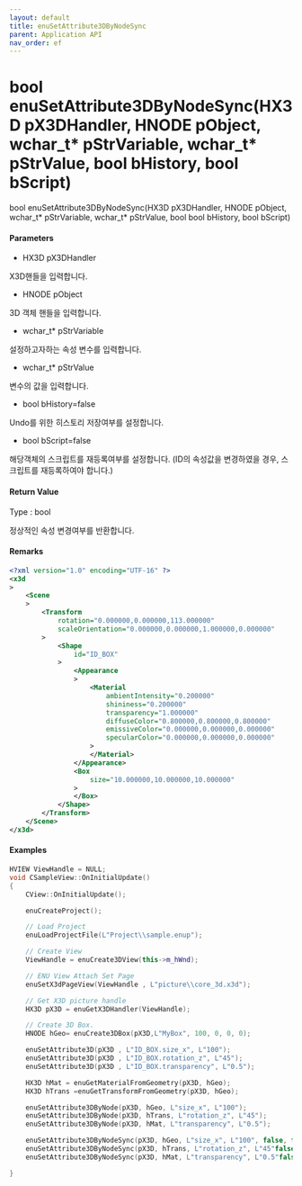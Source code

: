 ```yaml
---
layout: default
title: enuSetAttribute3DByNodeSync
parent: Application API
nav_order: ef
---
```

# bool enuSetAttribute3DByNodeSync\(HX3D pX3DHandler, HNODE pObject, wchar\_t\* pStrVariable, wchar\_t\* pStrValue, bool bHistory, bool bScript\)

bool enuSetAttribute3DByNodeSync\(HX3D pX3DHandler, HNODE pObject, wchar\_t\* pStrVariable, wchar\_t\* pStrValue, bool bool bHistory, bool bScript\)

#### Parameters

* HX3D pX3DHandler

X3D핸들을 입력합니다.

* HNODE pObject

3D 객체 핸들을 입력합니다.

* wchar\_t\* pStrVariable

설정하고자하는 속성 변수를 입력합니다.

* wchar\_t\* pStrValue

변수의 값을 입력합니다.

* bool bHistory=false

Undo를 위한 히스토리 저장여부를 설정합니다.

* bool bScript=false

해당객체의 스크립트를 재등록여부를 설정합니다. \(ID의 속성값을 변경하였을 경우, 스크립트를 재등록하여야 합니다.\)

#### Return Value

Type : bool

정상적인 속성 변경여부를 반환합니다.

#### Remarks

```xml
<?xml version="1.0" encoding="UTF-16" ?>
<x3d
>
    <Scene
    >
        <Transform
            rotation="0.000000,0.000000,113.000000"
            scaleOrientation="0.000000,0.000000,1.000000,0.000000"
        >
            <Shape
                id="ID_BOX"
            >
                <Appearance
                >
                    <Material
                        ambientIntensity="0.200000"
                        shininess="0.200000"
                        transparency="1.000000"
                        diffuseColor="0.800000,0.800000,0.800000"
                        emissiveColor="0.000000,0.000000,0.000000"
                        specularColor="0.000000,0.000000,0.000000"
                    >
                    </Material>
                </Appearance>
                <Box
                    size="10.000000,10.000000,10.000000"
                >
                </Box>
            </Shape>
        </Transform>
    </Scene>
</x3d>
```

#### Examples

```cpp
HVIEW ViewHandle = NULL; 
void CSampleView::OnInitialUpdate() 
{ 
    CView::OnInitialUpdate(); 

    enuCreateProject(); 

    // Load Project
    enuLoadProjectFile(L"Project\\sample.enup"); 

    // Create View
    ViewHandle = enuCreate3DView(this->m_hWnd); 

    // ENU View Attach Set Page 
    enuSetX3dPageView(ViewHandle , L"picture\\core_3d.x3d");

    // Get X3D picture handle
    HX3D pX3D = enuGetX3DHandler(ViewHandle);

    // Create 3D Box.
    HNODE hGeo= enuCreate3DBox(pX3D,L"MyBox", 100, 0, 0, 0);   

    enuSetAttribute3D(pX3D , L"ID_BOX.size_x", L"100");
    enuSetAttribute3D(pX3D , L"ID_BOX.rotation_z", L"45");
    enuSetAttribute3D(pX3D , L"ID_BOX.transparency", L"0.5");

    HX3D hMat = enuGetMaterialFromGeometry(pX3D, hGeo);
    HX3D hTrans =enuGetTransformFromGeometry(pX3D, hGeo); 

    enuSetAttribute3DByNode(pX3D, hGeo, L"size_x", L"100");                // 비동기식 함수 호출
    enuSetAttribute3DByNode(pX3D, hTrans, L"rotation_z", L"45");           // 비동기식 함수 호출
    enuSetAttribute3DByNode(pX3D, hMat, L"transparency", L"0.5");          // 비동기식 함수 호출

    enuSetAttribute3DByNodeSync(pX3D, hGeo, L"size_x", L"100", false, false);        // 동기식 함수 호출
    enuSetAttribute3DByNodeSync(pX3D, hTrans, L"rotation_z", L"45"false, false);     // 동기식 함수 호출
    enuSetAttribute3DByNodeSync(pX3D, hMat, L"transparency", L"0.5"false, false);    // 동기식 함수 호출

}
```

#### 



